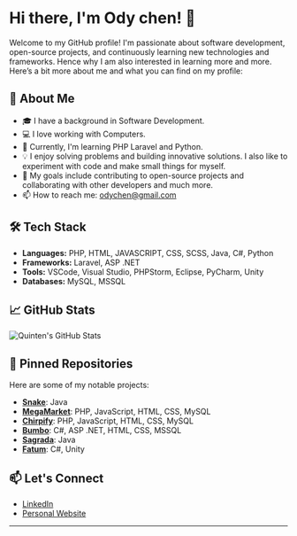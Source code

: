 # Hi there, I'm Ody chen! 👋

Welcome to my GitHub profile! I'm passionate about software development, open-source projects, and continuously learning new technologies and frameworks. Hence why I am also interested in learning more and more. Here’s a bit more about me and what you can find on my profile:

## 🚀 About Me

- 🎓 I have a background in Software Development.
- 💻 I love working with Computers.
- 🌱 Currently, I'm learning PHP Laravel and Python.
- 💡 I enjoy solving problems and building innovative solutions. I also like to experiment with code and make small things for myself.
- 🎯 My goals include contributing to open-source projects and collaborating with other developers and much more.
- 📫 How to reach me: odychen@gmail.com

## 🛠️ Tech Stack

- **Languages:** PHP, HTML, JAVASCRIPT, CSS, SCSS, Java, C#, Python
- **Frameworks:** Laravel, ASP .NET
- **Tools:** VSCode, Visual Studio, PHPStorm, Eclipse, PyCharm, Unity
- **Databases:** MySQL, MSSQL

## 📈 GitHub Stats

![Quinten's GitHub Stats](https://github-readme-stats.vercel.app/api?username=WhatABeatifulDuwang&show_icons=true&theme=radical)

## 📌 Pinned Repositories

Here are some of my notable projects:

- [**Snake**](https://github.com/WhatABeatifulDuwang/Snake): Java
- [**MegaMarket**](https://github.com/WhatABeatifulDuwang/MegaMarket): PHP, JavaScript, HTML, CSS, MySQL
- [**Chirpify**](https://github.com/WhatABeatifulDuwang/Chirpify): PHP, JavaScript, HTML, CSS, MySQL
- [**Bumbo**](https://github.com/GewoonJaap/Microsoft-Jumbo): C#, ASP .NET, HTML, CSS, MSSQL
- [**Sagrada**](https://github.com/Vincent2162102/Sagrada): Java
- [**Fatum**](https://github.com/Blastcharge/Fatum): C#, Unity

## 📫 Let's Connect

- [LinkedIn](https://www.linkedin.com/in/ody-chen-a660272ba/)
- [Personal Website](NaN)

---
